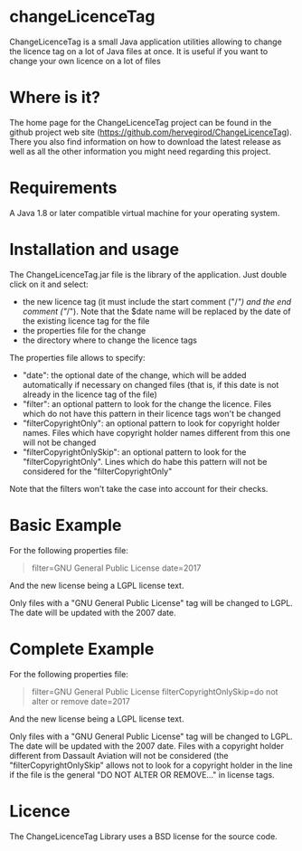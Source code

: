 # changeLicenceTag
ChangeLicenceTag is a small Java application utilities allowing to change the licence tag on a lot of Java files at once.
It is useful if you want to change your own licence on a lot of files

# Where is it?
The home page for the ChangeLicenceTag project can be found in the github project web site (https://github.com/hervegirod/ChangeLicenceTag).
There you also find information on how to download the latest release as well as all the other information you might need regarding
this project.

# Requirements
A Java 1.8 or later compatible virtual machine for your operating system.

# Installation and usage
The ChangeLicenceTag.jar file is the library of the application. Just double click on it and select:
- the new licence tag (it must include the start comment ("/*") and the end comment ("*/"). Note that the $date name will be replaced by the date of the existing licence tag for the file
- the properties file for the change
- the directory where to change the licence tags

The properties file allows to specify:
- "date": the optional date of the change, which will be added automatically if necessary on changed files (that is, if this date is not already in the licence tag of the file)
- "filter": an optional pattern to look for the change the licence. Files which do not have this pattern in their licence tags won't be changed
- "filterCopyrightOnly": an optional pattern to look for copyright holder names. Files which have copyright holder names different from this one will not be changed
- "filterCopyrightOnlySkip": an optional pattern to look for the "filterCopyrightOnly". Lines which do habe this pattern will not be considered for the
  "filterCopyrightOnly"

Note that the filters won't take the case into account for their checks.

# Basic Example
For the following properties file:
> filter=GNU General Public License
> date=2017

And the new license being a LGPL license text.

Only files with a "GNU General Public License" tag will be changed to LGPL. The date will be updated with the 2007 date.

# Complete Example
For the following properties file:
> filter=GNU General Public License
> filterCopyrightOnlySkip=do not alter or remove
> date=2017

And the new license being a LGPL license text.

Only files with a "GNU General Public License" tag will be changed to LGPL. The date will be updated with the 2007 date.
Files with a copyright holder different from Dassault Aviation will not be considered (the "filterCopyrightOnlySkip" allows not to look for a copyright holder
in the line if the file is the general "DO NOT ALTER OR REMOVE..." in license tags.

# Licence
The ChangeLicenceTag Library uses a BSD license for the source code.
